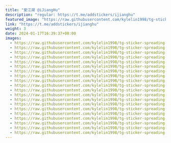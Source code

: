 ```yaml
---
title: "爱江湖 @iJiangHu"
description: "regular: https://t.me/addstickers/ijianghu"
featured_image: "https://raw.githubusercontent.com/kylelin1998/tg-sticker-spreading-worldwide-images/main/img/07fa0eb7-b213-4101-8dcb-6a9b772d6f1b.jpg"
link: "https://t.me/addstickers/ijianghu"
weight: 3
date: 2024-01-17T16:39:37+08:00
images:
  - https://raw.githubusercontent.com/kylelin1998/tg-sticker-spreading-worldwide-images/main/img/07fa0eb7-b213-4101-8dcb-6a9b772d6f1b.jpg
  - https://raw.githubusercontent.com/kylelin1998/tg-sticker-spreading-worldwide-images/main/img/fc09a506-428a-41df-bf5c-8d32b4b0b029.jpg
  - https://raw.githubusercontent.com/kylelin1998/tg-sticker-spreading-worldwide-images/main/img/e5a0d840-d3f8-4eec-a7e2-686a52f24e5d.jpg
  - https://raw.githubusercontent.com/kylelin1998/tg-sticker-spreading-worldwide-images/main/img/607e7d49-3175-420d-b22b-1708ba8a09d3.jpg
  - https://raw.githubusercontent.com/kylelin1998/tg-sticker-spreading-worldwide-images/main/img/b381b6fe-cba2-4f3d-b5f1-9ba62c11f237.jpg
  - https://raw.githubusercontent.com/kylelin1998/tg-sticker-spreading-worldwide-images/main/img/691827c9-42d7-4f98-9a50-d7d7f73869fe.jpg
  - https://raw.githubusercontent.com/kylelin1998/tg-sticker-spreading-worldwide-images/main/img/dde39809-af18-44e0-a0ef-014b0bfcaf82.jpg
  - https://raw.githubusercontent.com/kylelin1998/tg-sticker-spreading-worldwide-images/main/img/47dcd693-b838-4729-a5a1-bac4919dbbb4.jpg
  - https://raw.githubusercontent.com/kylelin1998/tg-sticker-spreading-worldwide-images/main/img/49375abc-27a2-4009-8b5d-85a3783c53ca.jpg
  - https://raw.githubusercontent.com/kylelin1998/tg-sticker-spreading-worldwide-images/main/img/3f88705b-8d03-47d8-917a-e33398382b7a.jpg
  - https://raw.githubusercontent.com/kylelin1998/tg-sticker-spreading-worldwide-images/main/img/717b2283-f512-4070-be99-a0d76843d504.jpg
  - https://raw.githubusercontent.com/kylelin1998/tg-sticker-spreading-worldwide-images/main/img/20d7adfe-8b92-488c-b1c3-bcbf95a76490.jpg
  - https://raw.githubusercontent.com/kylelin1998/tg-sticker-spreading-worldwide-images/main/img/8599e003-314d-4d15-939e-62bb136ef57f.jpg
  - https://raw.githubusercontent.com/kylelin1998/tg-sticker-spreading-worldwide-images/main/img/290843fd-6ac0-47ac-9f45-69e300660ebb.jpg
  - https://raw.githubusercontent.com/kylelin1998/tg-sticker-spreading-worldwide-images/main/img/faa332aa-0870-43fd-b70b-1f7ad791c1ff.jpg
  - https://raw.githubusercontent.com/kylelin1998/tg-sticker-spreading-worldwide-images/main/img/eab845c1-10df-4ee3-ba7b-6ef3846012a8.jpg
  - https://raw.githubusercontent.com/kylelin1998/tg-sticker-spreading-worldwide-images/main/img/e816dddc-5688-4413-a6bd-e1aed70f0c31.jpg
  - https://raw.githubusercontent.com/kylelin1998/tg-sticker-spreading-worldwide-images/main/img/bb4497cb-5ac0-47eb-97a5-5f778472dce6.jpg
  - https://raw.githubusercontent.com/kylelin1998/tg-sticker-spreading-worldwide-images/main/img/7d91e5bb-dd02-4a2a-a6aa-d5f3da1616d4.jpg
  - https://raw.githubusercontent.com/kylelin1998/tg-sticker-spreading-worldwide-images/main/img/e7f5d0a8-b1ef-4736-816b-ffc33f6b55ab.jpg
---
```

